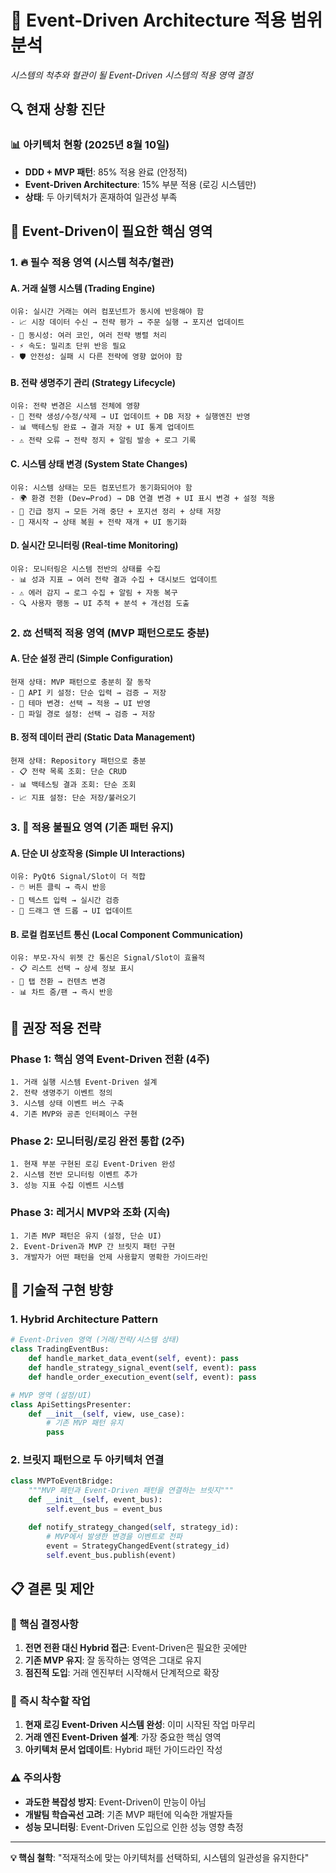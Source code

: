 # 🎯 Event-Driven Architecture 적용 범위 분석
*시스템의 척추와 혈관이 될 Event-Driven 시스템의 적용 영역 결정*

## 🔍 현재 상황 진단

### 📊 아키텍처 현황 (2025년 8월 10일)
- **DDD + MVP 패턴**: 85% 적용 완료 (안정적)
- **Event-Driven Architecture**: 15% 부분 적용 (로깅 시스템만)
- **상태**: 두 아키텍처가 혼재하여 일관성 부족

## 🎯 Event-Driven이 필요한 핵심 영역

### 1. 🔥 **필수 적용 영역** (시스템 척추/혈관)

#### A. 거래 실행 시스템 (Trading Engine)
```
이유: 실시간 거래는 여러 컴포넌트가 동시에 반응해야 함
- 📈 시장 데이터 수신 → 전략 평가 → 주문 실행 → 포지션 업데이트
- 🔄 동시성: 여러 코인, 여러 전략 병렬 처리
- ⚡ 속도: 밀리초 단위 반응 필요
- 🛡️ 안전성: 실패 시 다른 전략에 영향 없어야 함
```

#### B. 전략 생명주기 관리 (Strategy Lifecycle)
```
이유: 전략 변경은 시스템 전체에 영향
- 🔧 전략 생성/수정/삭제 → UI 업데이트 + DB 저장 + 실행엔진 반영
- 📊 백테스팅 완료 → 결과 저장 + UI 통계 업데이트
- ⚠️ 전략 오류 → 전략 정지 + 알림 발송 + 로그 기록
```

#### C. 시스템 상태 변경 (System State Changes)
```
이유: 시스템 상태는 모든 컴포넌트가 동기화되어야 함
- 🌍 환경 전환 (Dev↔Prod) → DB 연결 변경 + UI 표시 변경 + 설정 적용
- 🛑 긴급 정지 → 모든 거래 중단 + 포지션 정리 + 상태 저장
- 🔄 재시작 → 상태 복원 + 전략 재개 + UI 동기화
```

#### D. 실시간 모니터링 (Real-time Monitoring)
```
이유: 모니터링은 시스템 전반의 상태를 수집
- 📊 성과 지표 → 여러 전략 결과 수집 + 대시보드 업데이트
- ⚠️ 에러 감지 → 로그 수집 + 알림 + 자동 복구
- 🔍 사용자 행동 → UI 추적 + 분석 + 개선점 도출
```

### 2. ⚖️ **선택적 적용 영역** (MVP 패턴으로도 충분)

#### A. 단순 설정 관리 (Simple Configuration)
```
현재 상태: MVP 패턴으로 충분히 잘 동작
- 🔧 API 키 설정: 단순 입력 → 검증 → 저장
- 🎨 테마 변경: 선택 → 적용 → UI 반영
- 📁 파일 경로 설정: 선택 → 검증 → 저장
```

#### B. 정적 데이터 관리 (Static Data Management)
```
현재 상태: Repository 패턴으로 충분
- 📋 전략 목록 조회: 단순 CRUD
- 📊 백테스팅 결과 조회: 단순 조회
- 📈 지표 설정: 단순 저장/불러오기
```

### 3. 🚫 **적용 불필요 영역** (기존 패턴 유지)

#### A. 단순 UI 상호작용 (Simple UI Interactions)
```
이유: PyQt6 Signal/Slot이 더 적합
- 🖱️ 버튼 클릭 → 즉시 반응
- 📝 텍스트 입력 → 실시간 검증
- 🎯 드래그 앤 드롭 → UI 업데이트
```

#### B. 로컬 컴포넌트 통신 (Local Component Communication)
```
이유: 부모-자식 위젯 간 통신은 Signal/Slot이 효율적
- 📋 리스트 선택 → 상세 정보 표시
- 🔄 탭 전환 → 컨텐츠 변경
- 📊 차트 줌/팬 → 즉시 반응
```

## 🎯 권장 적용 전략

### Phase 1: 핵심 영역 Event-Driven 전환 (4주)
```
1. 거래 실행 시스템 Event-Driven 설계
2. 전략 생명주기 이벤트 정의
3. 시스템 상태 이벤트 버스 구축
4. 기존 MVP와 공존 인터페이스 구현
```

### Phase 2: 모니터링/로깅 완전 통합 (2주)
```
1. 현재 부분 구현된 로깅 Event-Driven 완성
2. 시스템 전반 모니터링 이벤트 추가
3. 성능 지표 수집 이벤트 시스템
```

### Phase 3: 레거시 MVP와 조화 (지속)
```
1. 기존 MVP 패턴은 유지 (설정, 단순 UI)
2. Event-Driven과 MVP 간 브릿지 패턴 구현
3. 개발자가 어떤 패턴을 언제 사용할지 명확한 가이드라인
```

## 🔧 기술적 구현 방향

### 1. Hybrid Architecture Pattern
```python
# Event-Driven 영역 (거래/전략/시스템 상태)
class TradingEventBus:
    def handle_market_data_event(self, event): pass
    def handle_strategy_signal_event(self, event): pass
    def handle_order_execution_event(self, event): pass

# MVP 영역 (설정/UI)
class ApiSettingsPresenter:
    def __init__(self, view, use_case):
        # 기존 MVP 패턴 유지
        pass
```

### 2. 브릿지 패턴으로 두 아키텍처 연결
```python
class MVPToEventBridge:
    """MVP 패턴과 Event-Driven 패턴을 연결하는 브릿지"""
    def __init__(self, event_bus):
        self.event_bus = event_bus

    def notify_strategy_changed(self, strategy_id):
        # MVP에서 발생한 변경을 이벤트로 전파
        event = StrategyChangedEvent(strategy_id)
        self.event_bus.publish(event)
```

## 📋 결론 및 제안

### 🎯 핵심 결정사항
1. **전면 전환 대신 Hybrid 접근**: Event-Driven은 필요한 곳에만
2. **기존 MVP 유지**: 잘 동작하는 영역은 그대로 유지
3. **점진적 도입**: 거래 엔진부터 시작해서 단계적으로 확장

### 🚀 즉시 착수할 작업
1. **현재 로깅 Event-Driven 시스템 완성**: 이미 시작된 작업 마무리
2. **거래 엔진 Event-Driven 설계**: 가장 중요한 핵심 영역
3. **아키텍처 문서 업데이트**: Hybrid 패턴 가이드라인 작성

### ⚠️ 주의사항
- **과도한 복잡성 방지**: Event-Driven이 만능이 아님
- **개발팀 학습곡선 고려**: 기존 MVP 패턴에 익숙한 개발자들
- **성능 모니터링**: Event-Driven 도입으로 인한 성능 영향 측정

---

**💡 핵심 철학**: "적재적소에 맞는 아키텍처를 선택하되, 시스템의 일관성을 유지한다"
